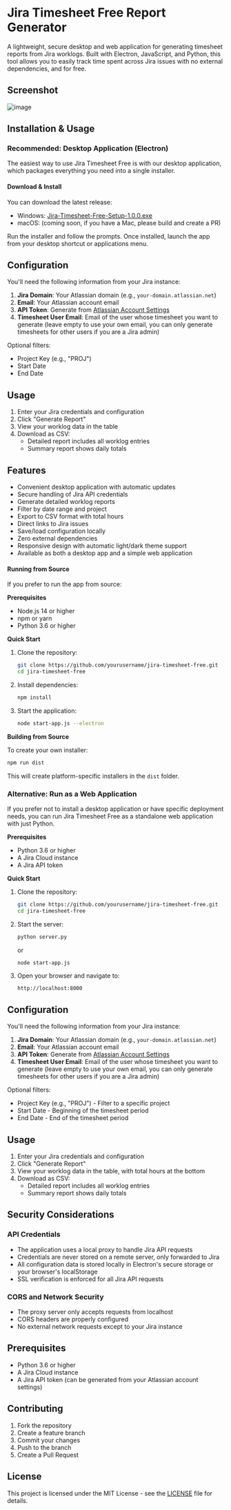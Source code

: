 # Jira Timesheet Free Report Generator

A lightweight, secure desktop and web application for generating timesheet reports from Jira worklogs. Built with Electron, JavaScript, and Python, this tool allows you to easily track time spent across Jira issues with no external dependencies, and for free.

## Screenshot
![image](https://github.com/user-attachments/assets/d73bb113-90f9-42fd-91ed-c8b89a6e52f3)
## Installation & Usage

### Recommended: Desktop Application (Electron)

The easiest way to use Jira Timesheet Free is with our desktop application, which packages everything you need into a single installer.

#### Download & Install

You can download the latest release:

- Windows: [Jira-Timesheet-Free-Setup-1.0.0.exe](https://github.com/adamczyrek/jira-timesheet-free/releases/download/v1.0.0/Jira.Timesheet.Free-Setup-1.0.0.exe)
- macOS: (coming soon, if you have a Mac, please build and create a PR)

Run the installer and follow the prompts. Once installed, launch the app from your desktop shortcut or applications menu.

## Configuration

You'll need the following information from your Jira instance:

1. **Jira Domain**: Your Atlassian domain (e.g., `your-domain.atlassian.net`)
2. **Email**: Your Atlassian account email
3. **API Token**: Generate from [Atlassian Account Settings](https://id.atlassian.com/manage-profile/security/api-tokens)
4. **Timesheet User Email**: Email of the user whose timesheet you want to generate (leave empty to use your own email, you can only generate timesheets for other users if you are a Jira admin)

Optional filters:
- Project Key (e.g., "PROJ")
- Start Date
- End Date

## Usage

1. Enter your Jira credentials and configuration
2. Click "Generate Report"
3. View your worklog data in the table
4. Download as CSV:
   - Detailed report includes all worklog entries
   - Summary report shows daily totals

## Features

- Convenient desktop application with automatic updates
- Secure handling of Jira API credentials
- Generate detailed worklog reports
- Filter by date range and project
- Export to CSV format with total hours
- Direct links to Jira issues
- Save/load configuration locally
- Zero external dependencies
- Responsive design with automatic light/dark theme support
- Available as both a desktop app and a simple web application

#### Running from Source

If you prefer to run the app from source:

**Prerequisites**
- Node.js 14 or higher
- npm or yarn
- Python 3.6 or higher

**Quick Start**

1. Clone the repository:
   ```bash
   git clone https://github.com/yourusername/jira-timesheet-free.git
   cd jira-timesheet-free
   ```

2. Install dependencies:
   ```bash
   npm install
   ```

3. Start the application:
   ```bash
   node start-app.js --electron
   ```

**Building from Source**

To create your own installer:

```bash
npm run dist
```

This will create platform-specific installers in the `dist` folder.

### Alternative: Run as a Web Application

If you prefer not to install a desktop application or have specific deployment needs, you can run Jira Timesheet Free as a standalone web application with just Python.

**Prerequisites**
- Python 3.6 or higher
- A Jira Cloud instance
- A Jira API token

**Quick Start**

1. Clone the repository:
   ```bash
   git clone https://github.com/yourusername/jira-timesheet-free.git
   cd jira-timesheet-free
   ```

2. Start the server:
   ```bash
   python server.py
   ```
   or
   ```bash
   node start-app.js
   ```

3. Open your browser and navigate to:
   ```
   http://localhost:8000
   ```

## Configuration

You'll need the following information from your Jira instance:

1. **Jira Domain**: Your Atlassian domain (e.g., `your-domain.atlassian.net`)
2. **Email**: Your Atlassian account email
3. **API Token**: Generate from [Atlassian Account Settings](https://id.atlassian.com/manage-profile/security/api-tokens)
4. **Timesheet User Email**: Email of the user whose timesheet you want to generate (leave empty to use your own email, you can only generate timesheets for other users if you are a Jira admin)

Optional filters:
- Project Key (e.g., "PROJ") - Filter to a specific project
- Start Date - Beginning of the timesheet period
- End Date - End of the timesheet period

## Usage

1. Enter your Jira credentials and configuration
2. Click "Generate Report"
3. View your worklog data in the table, with total hours at the bottom
4. Download as CSV:
   - Detailed report includes all worklog entries
   - Summary report shows daily totals

## Security Considerations

### API Credentials
- The application uses a local proxy to handle Jira API requests
- Credentials are never stored on a remote server, only forwarded to Jira
- All configuration data is stored locally in Electron's secure storage or your browser's localStorage
- SSL verification is enforced for all Jira API requests

### CORS and Network Security
- The proxy server only accepts requests from localhost
- CORS headers are properly configured
- No external network requests except to your Jira instance

## Prerequisites

- Python 3.6 or higher
- A Jira Cloud instance
- A Jira API token (can be generated from your Atlassian account settings)

## Contributing

1. Fork the repository
2. Create a feature branch
3. Commit your changes
4. Push to the branch
5. Create a Pull Request

## License

This project is licensed under the MIT License - see the [LICENSE](LICENSE) file for details.
